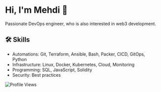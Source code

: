 <link rel="stylesheet" href="https://cdnjs.cloudflare.com/ajax/libs/font-awesome/6.0.0-beta3/css/all.min.css">

# Hi, I'm Mehdi 👋

Passionate DevOps engineer, who is also interested in web3 development.

## 🛠 Skills

- Automations: Git, Terraform, Ansible, Bash, Packer, CICD, GitOps, Python
- Infrastructure: Linux, Docker, Kubernetes, Cloud, Monitoring
- Programming: SQL, JavaScript, Solidity
- Security: Best practices

![Profile Views](https://komarev.com/ghpvc/?username=memor24&color=blue)
